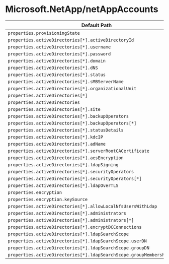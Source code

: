 # Microsoft.NetApp/netAppAccounts

| Default Path | Alias |
|---|---|
| `properties.provisioningState` | `Microsoft.NetApp/netAppAccounts/provisioningState` |
| `properties.activeDirectories[*].activeDirectoryId` | `Microsoft.NetApp/netAppAccounts/activeDirectories[*].activeDirectoryId` |
| `properties.activeDirectories[*].username` | `Microsoft.NetApp/netAppAccounts/activeDirectories[*].username` |
| `properties.activeDirectories[*].password` | `Microsoft.NetApp/netAppAccounts/activeDirectories[*].password` |
| `properties.activeDirectories[*].domain` | `Microsoft.NetApp/netAppAccounts/activeDirectories[*].domain` |
| `properties.activeDirectories[*].dNS` | `Microsoft.NetApp/netAppAccounts/activeDirectories[*].dNS` |
| `properties.activeDirectories[*].status` | `Microsoft.NetApp/netAppAccounts/activeDirectories[*].status` |
| `properties.activeDirectories[*].sMBServerName` | `Microsoft.NetApp/netAppAccounts/activeDirectories[*].sMBServerName` |
| `properties.activeDirectories[*].organizationalUnit` | `Microsoft.NetApp/netAppAccounts/activeDirectories[*].organizationalUnit` |
| `properties.activeDirectories[*]` | `Microsoft.NetApp/netAppAccounts/activeDirectories[*]` |
| `properties.activeDirectories` | `Microsoft.NetApp/netAppAccounts/activeDirectories` |
| `properties.activeDirectories[*].site` | `Microsoft.NetApp/netAppAccounts/activeDirectories[*].site` |
| `properties.activeDirectories[*].backupOperators` | `Microsoft.NetApp/netAppAccounts/activeDirectories[*].backupOperators` |
| `properties.activeDirectories[*].backupOperators[*]` | `Microsoft.NetApp/netAppAccounts/activeDirectories[*].backupOperators[*]` |
| `properties.activeDirectories[*].statusDetails` | `Microsoft.NetApp/netAppAccounts/activeDirectories[*].statusDetails` |
| `properties.activeDirectories[*].kdcIP` | `Microsoft.NetApp/netAppAccounts/activeDirectories[*].kdcIP` |
| `properties.activeDirectories[*].adName` | `Microsoft.NetApp/netAppAccounts/activeDirectories[*].adName` |
| `properties.activeDirectories[*].serverRootCACertificate` | `Microsoft.NetApp/netAppAccounts/activeDirectories[*].serverRootCACertificate` |
| `properties.activeDirectories[*].aesEncryption` | `Microsoft.NetApp/netAppAccounts/activeDirectories[*].aesEncryption` |
| `properties.activeDirectories[*].ldapSigning` | `Microsoft.NetApp/netAppAccounts/activeDirectories[*].ldapSigning` |
| `properties.activeDirectories[*].securityOperators` | `Microsoft.NetApp/netAppAccounts/activeDirectories[*].securityOperators` |
| `properties.activeDirectories[*].securityOperators[*]` | `Microsoft.NetApp/netAppAccounts/activeDirectories[*].securityOperators[*]` |
| `properties.activeDirectories[*].ldapOverTLS` | `Microsoft.NetApp/netAppAccounts/activeDirectories[*].ldapOverTLS` |
| `properties.encryption` | `Microsoft.NetApp/netAppAccounts/encryption` |
| `properties.encryption.keySource` | `Microsoft.NetApp/netAppAccounts/encryption.keySource` |
| `properties.activeDirectories[*].allowLocalNfsUsersWithLdap` | `Microsoft.NetApp/netAppAccounts/activeDirectories[*].allowLocalNfsUsersWithLdap` |
| `properties.activeDirectories[*].administrators` | `Microsoft.NetApp/netAppAccounts/activeDirectories[*].administrators` |
| `properties.activeDirectories[*].administrators[*]` | `Microsoft.NetApp/netAppAccounts/activeDirectories[*].administrators[*]` |
| `properties.activeDirectories[*].encryptDCConnections` | `Microsoft.NetApp/netAppAccounts/activeDirectories[*].encryptDCConnections` |
| `properties.activeDirectories[*].ldapSearchScope` | `Microsoft.NetApp/netAppAccounts/activeDirectories[*].ldapSearchScope` |
| `properties.activeDirectories[*].ldapSearchScope.userDN` | `Microsoft.NetApp/netAppAccounts/activeDirectories[*].ldapSearchScope.userDN` |
| `properties.activeDirectories[*].ldapSearchScope.groupDN` | `Microsoft.NetApp/netAppAccounts/activeDirectories[*].ldapSearchScope.groupDN` |
| `properties.activeDirectories[*].ldapSearchScope.groupMembershipFilter` | `Microsoft.NetApp/netAppAccounts/activeDirectories[*].ldapSearchScope.groupMembershipFilter` |


